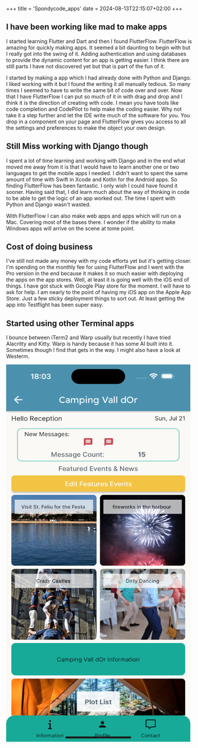 +++
title = 'Spondycode_apps'
date = 2024-08-13T22:15:07+02:00
+++

## I have been working like mad to make apps

I started learning Flutter and Dart and then I found FlutterFlow. FlutterFlow is amazing for quickly making apps. It seemed a bit daunting to begin with but I really got into the swing of it. Adding authentication and using databases to provide the dynamic content for an app is getting easier. I think there are still parts I have not discovered yet but that is part of the fun of it.

I started by making a app which I had already done with Python and Django. I liked working with it but I found the writing it all manually tedious. So many times I seemed to have to write the same bit of code over and over. Now that I have FlutterFlow I can put so much of it in with drag and drop and I think it is the direction of creating with code. I mean you have tools like code completion and CodePilot to help make the coding easier. Why not take it a step further and let the IDE write much of the software for you. You drop in a component on your page and FlutterFlow gives you access to all the settings and preferences to make the object your own design.

## Still Miss working with Django though

I spent a lot of time learning and working with Django and in the end what moved me away from it is that I would have to learn another one or two languages to get the mobile apps I needed. I didn't want to spent the same amount of time with Swift in Xcode and Kotlin for the Android apps. So finding FlutterFlow has been fantastic. I only wish I could have found it sooner. Having said that, I did learn much about the way of thinking in code to be able to get the logic of an app worked out. The time I spent with Python and Django wasn't wasted.

With FlutterFlow I can also make web apps and apps which will run on a Mac. Covering most of the bases there. I wonder if the ability to make Windows apps will arrive on the scene at tome point. 

## Cost of doing business

I've still not made any money with my code efforts yet but it's getting closer. I'm spending on the monthly fee for using FlutterFlow and I went with the Pro version in the end because it makes it so much easier with deploying the apps on the app stores. Well, at least it is going well with the iOS end of things. I have got stuck with Google Play store for the moment. I will have to ask for help. I am nearly to the point of having my iOS app on the Apple App Store. Just a few sticky deployment things to sort out. At least getting the app into Testflight has been super easy.

## Started using other Terminal apps

I bounce between iTerm2 and Warp usually but recently I have tried Alacritty and Kitty. Warp is handy because it has some AI built into it. Sometimes though I find that gets in the way. I might also have a look at Westerm. 

![app image](../../assets/images/app_home.jpg)
